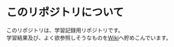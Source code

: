 # このリポジトリについて
このリポジトリは、学習記録用リポジトリです。<br>
学習結果及び、よく欲参照しそうなものを[Wiki](https://github.com/matsumoto14/learn/wiki)へ貯めこんでいます。